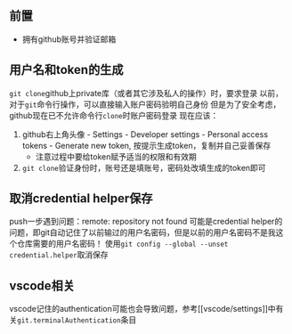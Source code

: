 ## 前置
- 拥有github账号并验证邮箱
## 用户名和token的生成
`git clone`github上private库（或者其它涉及私人的操作）时，要求登录
以前，对于`git`命令行操作，可以直接输入账户密码验明自己身份
但是为了安全考虑，github现在已不允许命令行`clone`时账户密码登录
现在应该：
1. github右上角头像 - Settings - Developer settings - Personal access tokens - Generate new token, 按提示生成token，复制并自己妥善保存
    - 注意过程中要给token赋予适当的权限和有效期
2. `git clone`验证身份时，账号还是填账号，密码处改填生成的token即可
## 取消credential helper保存
push一步遇到问题：remote: repository not found
可能是credential helper的问题，即git自动记住了以前输过的用户名密码，但是以前的用户名密码不是我这个仓库需要的用户名密码！
使用`git config --global --unset credential.helper`取消保存
## vscode相关
vscode记住的authentication可能也会导致问题，参考[[vscode/settings]]中有关`git.terminalAuthentication`条目
